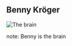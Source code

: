 ##  Benny Kr&ouml;ger

![The brain](img/brain.jpg "Benny is the brain")

note:
    Benny is the brain
